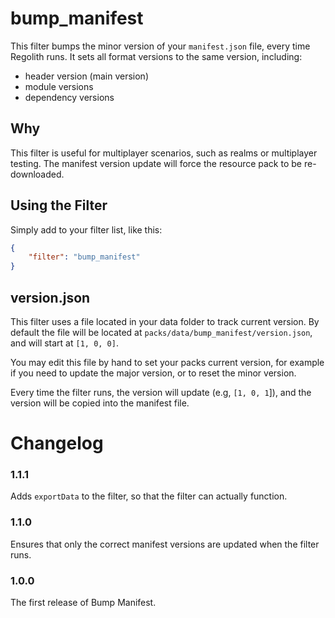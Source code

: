 # bump_manifest

This filter bumps the minor version of your `manifest.json` file, every time Regolith runs. It sets all format versions to the same version, including:
 - header version (main version)
 - module versions
 - dependency versions

## Why

This filter is useful for multiplayer scenarios, such as realms or multiplayer testing. The manifest version update will force the resource pack to be re-downloaded.

## Using the Filter

Simply add to your filter list, like this:

```json
{
    "filter": "bump_manifest"
}
```

## version.json

This filter uses a file located in your data folder to track current version. By default the file will be located at `packs/data/bump_manifest/version.json`, and will start at `[1, 0, 0]`.

You may edit this file by hand to set your packs current version, for example if you need to update the major version, or to reset the minor version.

Every time the filter runs, the version will update (e.g, `[1, 0, 1`]), and the version will be copied into the manifest file.

# Changelog

### 1.1.1

Adds `exportData` to the filter, so that the filter can actually function.

### 1.1.0

Ensures that only the correct manifest versions are updated when the filter runs.

### 1.0.0 

The first release of Bump Manifest.
